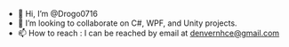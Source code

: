 - 👋 Hi, I’m @Drogo0716
- 💞️ I’m looking to collaborate on C#, WPF, and Unity projects.
- 📫 How to reach : I can be reached by email at denvernhce@gmail.com

<!---
Drogo0716/Drogo0716 is a ✨ special ✨ repository because its `README.md` (this file) appears on your GitHub profile.
You can click the Preview link to take a look at your changes.
--->
